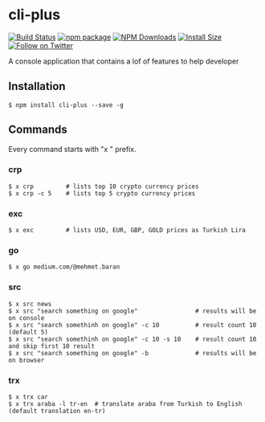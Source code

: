 # cli-plus

[![Build Status](https://travis-ci.org/mbrn/cli-plus.svg?branch=master)](https://travis-ci.org/mbrn/cli-plus)
[![npm package](https://img.shields.io/npm/v/cli-plus/latest.svg)](https://www.npmjs.com/package/cli-plus)
[![NPM Downloads](https://img.shields.io/npm/dm/cli-plus.svg?style=flat)](https://npmcharts.com/compare/cli-plus?minimal=true)
[![Install Size](https://packagephobia.now.sh/badge?p=cli-plus)](https://packagephobia.now.sh/result?p=cli-plus)
[![Follow on Twitter](https://img.shields.io/twitter/follow/baranmehmet.svg?label=follow+baranmehmet)](https://twitter.com/baranmehmet)

A console application that contains a lof of features to help developer

## Installation
    $ npm install cli-plus --save -g

## Commands
Every command starts with "x " prefix. 

### crp
    $ x crp         # lists top 10 crypto currency prices
    $ x crp -c 5    # lists top 5 crypto currency prices

### exc
    $ x exc         # lists USD, EUR, GBP, GOLD prices as Turkish Lira    

### go
    $ x go medium.com/@mehmet.baran
   
### src
    $ x src news
    $ x src "search something on google"                # results will be on console   
    $ x src "search somethinh on google" -c 10          # result count 10 (default 5)
    $ x src "search somethinh on google" -c 10 -s 10    # result count 10 and skip first 10 result   
    $ x src "search something on google" -b             # results will be on browser 
   
### trx
    $ x trx car
    $ x trx araba -l tr-en  # translate araba from Turkish to English (default translation en-tr)
